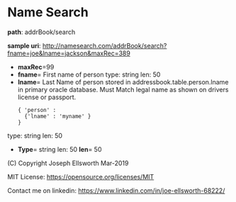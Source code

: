 # Name Search

**path**: addrBook/search

**sample uri**: http://namesearch.com/addrBook/search?fname=joe&lname=jackson&maxRec=389

* **maxRec**=99
* **fname**=  First name of person
type: string
len: 50
* **lname**=  Last Name of person stored in addressbook.table.person.lname in primary oracle database. 
  Must Match legal name as shown on drivers license or passport.
  ```
  { 'person' : 
    {'lname' : 'myname' } 
  }
  ```
type: string
len: 50
* **Type**= string
len: 50  **len**= 50




(C) Copyright Joseph Ellsworth Mar-2019

MIT License: https://opensource.org/licenses/MIT

Contact me on linkedin: https://www.linkedin.com/in/joe-ellsworth-68222/

